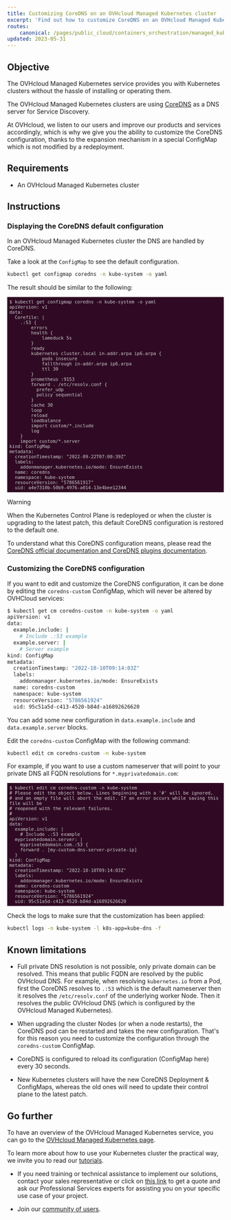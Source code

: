 ```yaml
---
title: Customizing CoreDNS on an OVHcloud Managed Kubernetes cluster
excerpt: 'Find out how to customize CoreDNS on an OVHcloud Managed Kubernetes cluster'
routes:
    canonical: /pages/public_cloud/containers_orchestration/managed_kubernetes/customizing-coredns
updated: 2023-05-31
---
```


<style>
 pre {
     font-size: 14px;
 }
 pre.console {
   background-color: #300A24; 
   color: #ccc;
   font-family: monospace;
   padding: 5px;
   margin-bottom: 5px;
 }
 pre.console code {
   border: solid 0px transparent;
   font-family: monospace !important;
   font-size: 0.75em;
   color: #ccc;
 }
 .small {
     font-size: 0.75em;
 }
</style>


## Objective

The OVHcloud Managed Kubernetes service provides you with Kubernetes clusters without the hassle of installing or operating them.

The OVHcloud Managed Kubernetes clusters are using [CoreDNS](https://coredns.io/) as a DNS server for Service Discovery.

At OVHcloud, we listen to our users and improve our products and services accordingly, which is why we give you the ability to customize the CoreDNS configuration, thanks to the expansion mechanism in a special ConfigMap which is not modified by a redeployment.

## Requirements 

- An OVHcloud Managed Kubernetes cluster

## Instructions

### Displaying the CoreDNS default configuration

In an OVHcloud Managed Kubernetes cluster the DNS are handled by CoreDNS.

Take a look at the `ConfigMap` to see the default configuration.

```bash
kubectl get configmap coredns -n kube-system -o yaml
```

The result should be similar to the following:

<pre class="console"><code>$ kubectl get configmap coredns -n kube-system -o yaml
apiVersion: v1
data:
  Corefile: |
    .:53 {
        errors
        health {
            lameduck 5s
        }
        ready
        kubernetes cluster.local in-addr.arpa ip6.arpa {
            pods insecure
            fallthrough in-addr.arpa ip6.arpa
            ttl 30
        }
        prometheus :9153
        forward . /etc/resolv.conf {
          prefer_udp
          policy sequential
        }
        cache 30
        loop
        reload
        loadbalance
        import custom/*.include
        log
    }
    import custom/*.server
kind: ConfigMap
metadata:
  creationTimestamp: "2022-09-22T07:00:39Z"
  labels:
    addonmanager.kubernetes.io/mode: EnsureExists
  name: coredns
  namespace: kube-system
  resourceVersion: "5786561917"
  uid: a4e7310b-50b9-4976-a014-13e4bee12344
</code></pre>

> [!warning]
> When the Kubernetes Control Plane is redeployed or when the cluster is upgrading to the latest patch, this default CoreDNS configuration is restored to the default one. 

To understand what this CoreDNS configuration means, please read the [CoreDNS official documentation and CoreDNS plugins documentation](https://coredns.io/plugins/).

### Customizing the CoreDNS configuration

If you want to edit and customize the CoreDNS configuration, it can be done by editing the `coredns-custom` ConfigMap, which will never be altered by OVHCloud services:

```bash
$ kubectl get cm coredns-custom -n kube-system -o yaml
apiVersion: v1
data:
  example.include: |
    # Include .:53 example
  example.server: |
    # Server example
kind: ConfigMap
metadata:
  creationTimestamp: "2022-10-10T09:14:03Z"
  labels:
    addonmanager.kubernetes.io/mode: EnsureExists
  name: coredns-custom
  namespace: kube-system
  resourceVersion: "5786561924"
  uid: 95c51a5d-c413-4520-b84d-a16892626620
```

You can add some new configuration in `data.example.include` and `data.example.server` blocks.

Edit the `coredns-custom` ConfigMap with the following command:

```bash
kubectl edit cm coredns-custom -n kube-system  
```

For example, if you want to use a custom nameserver that will point to your private DNS all FQDN resolutions for `*.myprivatedomain.com`:

<pre class="console"><code>$ kubectl edit cm coredns-custom -n kube-system
# Please edit the object below. Lines beginning with a '#' will be ignored,
# and an empty file will abort the edit. If an error occurs while saving this file will be
# reopened with the relevant failures.
#
apiVersion: v1
data:
  example.include: |
    # Include .:53 example
  myprivatedomain.server: |
    myprivatedomain.com.:53 {
    forward . [my-custom-dns-server-private-ip]
  }
kind: ConfigMap
metadata:
  creationTimestamp: "2022-10-10T09:14:03Z"
  labels:
    addonmanager.kubernetes.io/mode: EnsureExists
  name: coredns-custom
  namespace: kube-system
  resourceVersion: "5786561924"
  uid: 95c51a5d-c413-4520-b84d-a16892626620
</code></pre>

Check the logs to make sure that the customization has been applied:

```bash
kubectl logs -n kube-system -l k8s-app=kube-dns -f
```

## Known limitations

* Full private DNS resolution is not possible, only private domain can be resolved. This means that public FQDN are resolved by the public OVHcloud DNS. For example, when resolving `kubernetes.io` from a Pod, first the CoreDNS resolves to `.:53` which is the default nameserver then it resolves the `/etc/resolv.conf` of the underlying worker Node. Then it resolves the public OVHcloud DNS (which is configured by the OVHcloud Managed Kubernetes).

* When upgrading the cluster Nodes (or when a node restarts), the CoreDNS pod can be restarted and takes the new configuration. That's for this reason you need to customize the configuration through the `coredns-custom` ConfigMap.

* CoreDNS is configured to reload its configuration (ConfigMap here) every 30 seconds.

* New Kubernetes clusters will have the new CoreDNS Deployment & ConfigMaps, whereas the old ones will need to update their control plane to the latest patch.


## Go further

To have an overview of the OVHcloud Managed Kubernetes service, you can go to the [OVHcloud Managed Kubernetes page](https://www.ovh.com/public-cloud/kubernetes/).

To learn more about how to use your Kubernetes cluster the practical way, we invite you to read our [tutorials](/products/public-cloud-containers-orchestration-managed-kubernetes-k8s).

- If you need training or technical assistance to implement our solutions, contact your sales representative or click on [this link](https://www.ovhcloud.com/pl/professional-services/) to get a quote and ask our Professional Services experts for assisting you on your specific use case of your project.

- Join our [community of users](https://community.ovh.com/en/).

